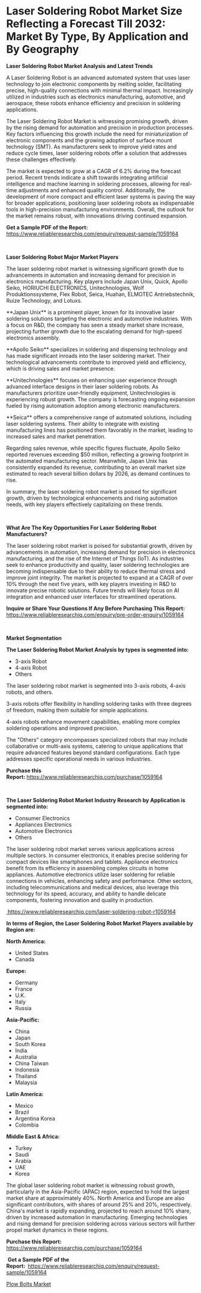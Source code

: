 <p><h1>Laser Soldering Robot Market Size Reflecting a Forecast Till 2032: Market By Type, By Application and By Geography</h1></p><p><strong>Laser Soldering Robot Market Analysis and Latest Trends</strong></p>
<p><p>A Laser Soldering Robot is an advanced automated system that uses laser technology to join electronic components by melting solder, facilitating precise, high-quality connections with minimal thermal impact. Increasingly utilized in industries such as electronics manufacturing, automotive, and aerospace, these robots enhance efficiency and precision in soldering applications.</p><p>The Laser Soldering Robot Market is witnessing promising growth, driven by the rising demand for automation and precision in production processes. Key factors influencing this growth include the need for miniaturization of electronic components and the growing adoption of surface mount technology (SMT). As manufacturers seek to improve yield rates and reduce cycle times, laser soldering robots offer a solution that addresses these challenges effectively.</p><p>The market is expected to grow at a CAGR of 6.2% during the forecast period. Recent trends indicate a shift towards integrating artificial intelligence and machine learning in soldering processes, allowing for real-time adjustments and enhanced quality control. Additionally, the development of more compact and efficient laser systems is paving the way for broader applications, positioning laser soldering robots as indispensable tools in high-precision manufacturing environments. Overall, the outlook for the market remains robust, with innovations driving continued expansion.</p></p>
<p><strong>Get a Sample PDF of the Report:&nbsp;</strong> <a href="https://www.reliableresearchiq.com/enquiry/request-sample/1059164?utm_campaign=2243&utm_medium=2&utm_source=Github&utm_content=ia&utm_term=17022025&utm_id=laser-soldering-robot">https://www.reliableresearchiq.com/enquiry/request-sample/1059164</a></p>
<p>&nbsp;</p>
<p><strong>Laser Soldering Robot Major Market Players</strong></p>
<p><p>The laser soldering robot market is witnessing significant growth due to advancements in automation and increasing demand for precision in electronics manufacturing. Key players include Japan Unix, Quick, Apollo Seiko, HORIUCHI ELECTRONICS, Unitechnologies, Wolf Produktionssysteme, Flex Robot, Seica, Huahan, ELMOTEC Antriebstechnik, Ruize Technology, and Lotuxs.</p><p>**Japan Unix** is a prominent player, known for its innovative laser soldering solutions targeting the electronic and automotive industries. With a focus on R&D, the company has seen a steady market share increase, projecting further growth due to the escalating demand for high-speed electronics assembly.</p><p>**Apollo Seiko** specializes in soldering and dispensing technology and has made significant inroads into the laser soldering market. Their technological advancements contribute to improved yield and efficiency, which is driving sales and market presence.</p><p>**Unitechnologies** focuses on enhancing user experience through advanced interface designs in their laser soldering robots. As manufacturers prioritize user-friendly equipment, Unitechnologies is experiencing robust growth. The company is forecasting ongoing expansion fueled by rising automation adoption among electronic manufacturers.</p><p>**Seica** offers a comprehensive range of automated solutions, including laser soldering systems. Their ability to integrate with existing manufacturing lines has positioned them favorably in the market, leading to increased sales and market penetration.</p><p>Regarding sales revenue, while specific figures fluctuate, Apollo Seiko reported revenues exceeding $50 million, reflecting a growing footprint in the automated manufacturing sector. Meanwhile, Japan Unix has consistently expanded its revenue, contributing to an overall market size estimated to reach several billion dollars by 2026, as demand continues to rise.</p><p>In summary, the laser soldering robot market is poised for significant growth, driven by technological enhancements and rising automation needs, with key players effectively capitalizing on these trends.</p></p>
<p>&nbsp;</p>
<p><strong>What Are The Key Opportunities For Laser Soldering Robot Manufacturers?</strong></p>
<p><p>The laser soldering robot market is poised for substantial growth, driven by advancements in automation, increasing demand for precision in electronics manufacturing, and the rise of the Internet of Things (IoT). As industries seek to enhance productivity and quality, laser soldering technologies are becoming indispensable due to their ability to reduce thermal stress and improve joint integrity. The market is projected to expand at a CAGR of over 10% through the next five years, with key players investing in R&D to innovate precise robotic solutions. Future trends will likely focus on AI integration and enhanced user interfaces for streamlined operations.</p></p>
<p><strong>Inquire or Share Your Questions If Any Before Purchasing This Report:</strong> <a href="https://www.reliableresearchiq.com/enquiry/pre-order-enquiry/1059164?utm_campaign=2243&utm_medium=2&utm_source=Github&utm_content=ia&utm_term=17022025&utm_id=laser-soldering-robot">https://www.reliableresearchiq.com/enquiry/pre-order-enquiry/1059164</a></p>
<p>&nbsp;</p>
<p><strong>Market Segmentation</strong></p>
<p><strong>The Laser Soldering Robot Market Analysis by types is segmented into:</strong></p>
<p><ul><li>3-axis Robot</li><li>4-axis Robot</li><li>Others</li></ul></p>
<p><p>The laser soldering robot market is segmented into 3-axis robots, 4-axis robots, and others. </p><p>3-axis robots offer flexibility in handling soldering tasks with three degrees of freedom, making them suitable for simple applications. </p><p>4-axis robots enhance movement capabilities, enabling more complex soldering operations and improved precision. </p><p>The "Others" category encompasses specialized robots that may include collaborative or multi-axis systems, catering to unique applications that require advanced features beyond standard configurations. Each type addresses specific operational needs in various industries.</p></p>
<p><strong>Purchase this Report:&nbsp;</strong><a href="https://www.reliableresearchiq.com/purchase/1059164?utm_campaign=2243&utm_medium=2&utm_source=Github&utm_content=ia&utm_term=17022025&utm_id=laser-soldering-robot">https://www.reliableresearchiq.com/purchase/1059164</a></p>
<p>&nbsp;</p>
<p><strong>The Laser Soldering Robot Market Industry Research by Application is segmented into:</strong></p>
<p><ul><li>Consumer Electronics</li><li>Appliances Electronics</li><li>Automotive Electronics</li><li>Others</li></ul></p>
<p><p>The laser soldering robot market serves various applications across multiple sectors. In consumer electronics, it enables precise soldering for compact devices like smartphones and tablets. Appliance electronics benefit from its efficiency in assembling complex circuits in home appliances. Automotive electronics utilize laser soldering for reliable connections in vehicles, enhancing safety and performance. Other sectors, including telecommunications and medical devices, also leverage this technology for its speed, accuracy, and ability to handle delicate components, fostering innovation and quality in production.</p></p>
<p><a href="https://www.reliableresearchiq.com/laser-soldering-robot-r1059164?utm_campaign=2243&utm_medium=2&utm_source=Github&utm_content=ia&utm_term=17022025&utm_id=laser-soldering-robot">&nbsp;https://www.reliableresearchiq.com/laser-soldering-robot-r1059164</a></p>
<p><strong>In terms of Region, the Laser Soldering Robot Market Players available by Region are:</strong></p>
<p>
    <p> <strong> North America: </strong>
        <ul>
            <li>United States</li>
            <li>Canada</li>
        </ul>
        </p> 
    <p> <strong> Europe: </strong>
        <ul>
            <li>Germany</li>
            <li>France</li>
            <li>U.K.</li>
            <li>Italy</li>
            <li>Russia</li>
        </ul>
        </p> 
    <p> <strong> Asia-Pacific: </strong>
        <ul>
            <li>China</li>
            <li>Japan</li>
            <li>South Korea</li>
            <li>India</li>
            <li>Australia</li>
            <li>China Taiwan</li>
            <li>Indonesia</li>
            <li>Thailand</li>
            <li>Malaysia</li>
        </ul>
        </p> 
    <p> <strong> Latin America: </strong>
        <ul>
            <li>Mexico</li>
            <li>Brazil</li>
            <li>Argentina Korea</li>
            <li>Colombia</li>
        </ul>
        </p> 
    <p> <strong> Middle East & Africa: </strong>
        <ul>
            <li>Turkey</li>
            <li>Saudi</li>
            <li>Arabia</li>
            <li>UAE</li>
            <li>Korea</li>
        </ul>
    </p>
    </p>
<p><p>The global laser soldering robot market is witnessing robust growth, particularly in the Asia-Pacific (APAC) region, expected to hold the largest market share at approximately 40%. North America and Europe are also significant contributors, with shares of around 25% and 20%, respectively. China's market is rapidly expanding, projected to reach around 10% share, driven by increased automation in manufacturing. Emerging technologies and rising demand for precision soldering across various sectors will further propel market dynamics in these regions.</p></p>
<p><strong>Purchase this Report: </strong><a href="https://www.reliableresearchiq.com/purchase/1059164?utm_campaign=2243&utm_medium=2&utm_source=Github&utm_content=ia&utm_term=17022025&utm_id=laser-soldering-robot">https://www.reliableresearchiq.com/purchase/1059164</a></p>
<p>&nbsp;<strong>Get a Sample PDF of the Report:&nbsp;&nbsp;</strong><a href="https://www.reliableresearchiq.com/enquiry/request-sample/1059164?utm_campaign=2243&utm_medium=2&utm_source=Github&utm_content=ia&utm_term=17022025&utm_id=laser-soldering-robot">https://www.reliableresearchiq.com/enquiry/request-sample/1059164</a></p>
<p><strong></strong></p>
<p><p><a href="https://github.com/norbeludie83/Market-Research-Report-List-1/blob/main/plow-bolts-market.md?utm_campaign=2243&utm_medium=2&utm_source=Github&utm_content=ia&utm_term=17022025&utm_id=laser-soldering-robot">Plow Bolts Market</a></p></p>